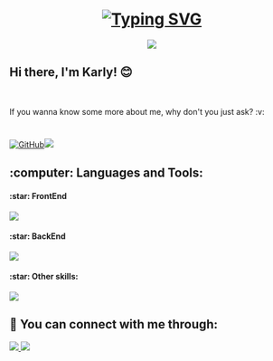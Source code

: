 <h1 align="center">
<a href="https://git.io/typing-svg"><img src="https://readme-typing-svg.demolab.com?font=Victor+Mono+Italic&duration=3000&pause=200&color=FF0090&center=true&vCenter=true&multiline=true&width=440&height=70&lines=%22It+doesn't+matter+which+way+you+go%2C;+if+only+you+walk+long+enough.%22" alt="Typing SVG" /></a>
</h1>

<p align="center"><img src="https://i.pinimg.com/originals/61/97/4d/61974dcd0888033e4360769fff5d1a78.gif" /></p>

 ## Hi there, I'm Karly! :blush:</strong> 
<br /> 
<p>If you wanna know some more about me, why don't you just ask? :v:</p>

#

[![GitHub](https://img.shields.io/badge/--181717?logo=github&logoColor=ff69b4)](https://github.com/)![](https://komarev.com/ghpvc/?username=KarlyMakowski&color=ff69b4&style=flat-square)

<h2 align="left" >:computer: Languages and Tools:</h2>
<h4 align="left" >:star: FrontEnd </h4>
<p align="left">
  <a href="https://skillicons.dev">
    <img src="https://skillicons.dev/icons?i=vue,react,ts,js,tailwind,bootstrap" />
  </a>
</p>

<h4 align="left" >:star: BackEnd </h4>
<p align="left">
  <a href="https://skillicons.dev">
    <img src="https://skillicons.dev/icons?i=python,flask" />
  </a>
</p>

<h4 align="left" >:star: Other skills: </h4>
<p align="left">
  <a href="https://skillicons.dev">
    <img src="https://skillicons.dev/icons?i=git,vscode" />
  </a>
</p>


<h2 align="left">💬 You can connect with me through:</h2>
<div>
<p align="left">
  <a href="https://www.linkedin.com/in/karlamakowski/">
    <img src="https://skillicons.dev/icons?i=linkedin" />
  </a>
   <a href="https://discord.com/channels/Karly#3817">
    <img src="https://skillicons.dev/icons?i=discord" />
  </a>
</p>




